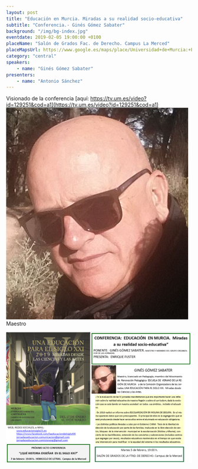 ```yaml
---
layout: post
title: "Educación en Murcia. Miradas a su realidad socio-educativa"
subtitle: "Conferencia.- Ginés Gómez Sabater"
background: "/img/bg-index.jpg"
eventdate: 2019-02-05 19:00:00 +0100
placeName: "Salón de Grados Fac. de Derecho. Campus La Merced"
placeMapsUrl: https://www.google.es/maps/place/Universidad+de+Murcia:+Facultad+de+Derecho/@37.9877458,-1.1292777,17z/data=!3m1!4b1!4m5!3m4!1s0xd63821a4755b385:0x6d5af818ecf7f629!8m2!3d37.9877458!4d-1.127089?hl=en
category: "central"
speakers:
    - name: "Ginés Gómez Sabater"
presenters:
    - name: "Antonio Sánchez"
---
```

Visionado de la conferencia [aquí: https://tv.um.es/video?id=129251&cod=a1](https://tv.um.es/video?id=129251&cod=a1)  
![cartel](/img/posts/ginespng.png)  
Maestro  

![cartel](/img/posts/gines.png)
